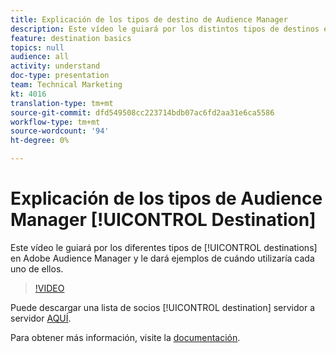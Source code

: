 ```yaml
---
title: Explicación de los tipos de destino de Audience Manager
description: Este vídeo le guiará por los distintos tipos de destinos en Adobe Audience Manager y le dará ejemplos de cuándo utilizar cada uno de ellos.
feature: destination basics
topics: null
audience: all
activity: understand
doc-type: presentation
team: Technical Marketing
kt: 4016
translation-type: tm+mt
source-git-commit: dfd549508cc223714bdb07ac6fd2aa31e6ca5586
workflow-type: tm+mt
source-wordcount: '94'
ht-degree: 0%

---
```



# Explicación de los tipos de Audience Manager [!UICONTROL Destination]

Este vídeo le guiará por los diferentes tipos de [!UICONTROL destinations] en Adobe Audience Manager y le dará ejemplos de cuándo utilizaría cada uno de ellos.

>[!VIDEO](https://video.tv.adobe.com/v/29839/?quality=12)

Puede descargar una lista de socios [!UICONTROL destination] servidor a servidor [AQUÍ](https://docs.adobe.com/help/en/audience-manager/user-guide/overview/gdpr/assets/AAM-Partners-October2019.xlsx).

Para obtener más información, visite la [documentación](https://docs.adobe.com/content/help/en/audience-manager/user-guide/features/destinations/destinations.html).
